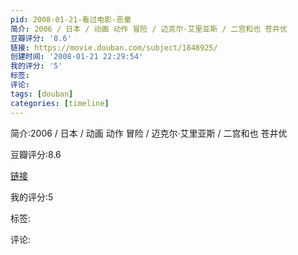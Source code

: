 ```yaml
---
pid: 2008-01-21-看过电影-恶童
简介: 2006 / 日本 / 动画 动作 冒险 / 迈克尔·艾里亚斯 / 二宫和也 苍井优
豆瓣评分: '8.6'
链接: https://movie.douban.com/subject/1848925/
创建时间: '2008-01-21 22:29:54'
我的评分: '5'
标签:
评论:
tags: [douban]
categories: [timeline]
---
```

简介:2006 / 日本 / 动画 动作 冒险 / 迈克尔·艾里亚斯 / 二宫和也 苍井优

豆瓣评分:8.6

[链接](https://movie.douban.com/subject/1848925/)

我的评分:5

标签:

评论:

